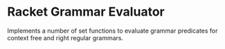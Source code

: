 # Racket Grammar Evaluator

Implements a number of set functions to evaluate grammar predicates for context free and right regular grammars.
